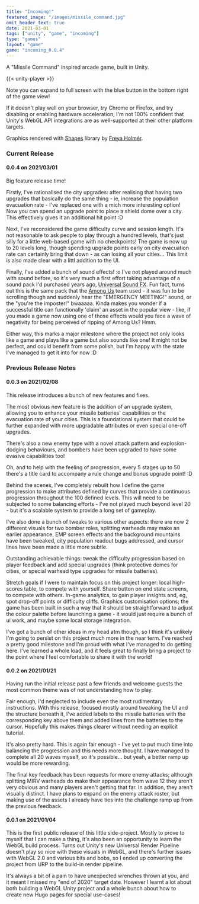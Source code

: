 ```yaml
---
title: "Incoming!"
featured_image: "/images/missile_command.jpg"
omit_header_text: true
date: 2021-03-01
tags: ["unity", "game", "incoming"]
type: "games"
layout: "game"
game: "incoming_0.0.4"
---
```

A "Missile Command" inspired arcade game, built in Unity.
<!--more-->

{{< unity-player >}}

Note you can expand to full screen with the blue button in the bottom right of the game view!

If it doesn't play well on your browser, try Chrome or Firefox, and try disabling or enabling hardware acceleration; I'm not 100% confident that Unity's WebGL API integrations are as well-supported at their other platform targets.

Graphics rendered with [Shapes](https://assetstore.unity.com/packages/tools/particles-effects/shapes-173167) library by [Freya Holmér](https://twitter.com/FreyaHolmer). 

### Current Release
#### 0.0.4 on 2021/03/01
Big feature release time!

Firstly, I've rationalised the city upgrades: after realising that having two upgrades that basically do the same thing - ie, increase the population evacuation rate - I've replaced one with a mich more interesting option! Now you can spend an upgrade point to place a shield dome over a city. This effectively gives it an additional hit point :D

Next, I've reconsidered the game difficulty curve and session length. It's not reasonable to ask people to play through a hundred levels, that's just silly for a little web-based game with no checkpoints! The game is now up to 20 levels long, though spending upgrade points early on city evacuation rate can certainly bring that down - as can losing all your cities... This limit is also made clear with a littl addition to the UI.

Finally, I've added a bunch of sound effects! :o I've not played around much with sound before, so it's very much a first effort taking advantage of a sound pack I'd purchased years ago, [Universal Sound FX](https://assetstore.unity.com/packages/audio/sound-fx/universal-sound-fx-17256). Fun fact, turns out this is the same pack that the [Among Us](https://innersloth.com/gameAmongUs.php) team used - it was fun to be scrolling though and suddenly hear the "EMERGENCY MEETING!" sound, or the "you're the imposter!" bwaaaaa. Kinda makes you wonder if a successful title can functionally 'claim' an asset in the popular view - like, if you made a game now using one of those effects would you face a wave of negativity for being perceived of ripping of Among Us? Hmm.

Either way, this marks a major milestone where the project not only looks like a game and plays like a game but also sounds like one! It might not be perfect, and could benefit from some polish, but I'm happy with the state I've managed to get it into for now :D

### Previous Release Notes
#### 0.0.3 on 2021/02/08
This release introduces a bunch of new features and fixes.

The most obvious new feature is the addition of an upgrade system, allowing you to enhance your missile batteries' capabilities or the evacuation rate of your cities. This is a foundational system that could be further expanded with more upgradable attributes or even special one-off upgrades.

There's also a new enemy type with a novel attack pattern and explosion-dodging behaviours, and bombers have been upgraded to have some evasive capabilities too! 

Oh, and to help with the feeling of progression, every 5 stages up to 50 there's a title card to accompany a rule change and bonus upgrade point! :D

Behind the scenes, I've completely rebuilt how I define the game progression to make attributes defined by curves that provide a continuous progression throughout the 100 defined levels. This will need to be subjected to some balancing efforts - I've not played much beyond level 20 - but it's a scalable system to provide a long set of gameplay.

I've also done a bunch of tweaks to various other aspects: there are now 2 different visuals for two bomber roles, splitting warheads may make an earlier appearance, EMP screen effects and the background mountains have been tweaked, city population readout bugs addressed, and cursor lines have been made a little more subtle.

Outstanding achievable things: tweak the difficulty progression based on player feedback and add special upgrades (think protective domes for cities, or special warhead type upgrades for missile batteries). 

Stretch goals if I were to maintain focus on this project longer: local high-scores table, to compete with yourself. Share button on end state screens, to compete with others. In-game analytics, to gain player insights and, eg, spot drop-off points or difficulty cliffs. Graphics customisation options; the game has been built in such a way that it should be straightforward to adjust the colour palette before launching a game - it would just require a bunch of ui work, and maybe some local storage integration.

I've got a bunch of other ideas in my head atm though, so I think it's unlikely I'm going to persist on this project much more in the near term. I've reached a pretty good milestone and I'm proud with what I've managed to do getting here. I've learned a whole load, and it feels great to finally bring a project to the point where I feel comfortable to share it with the world!

#### 0.0.2 on 2021/01/21
Having run the initial release past a few friends and welcome guests the most common theme was of not understanding how to play. 

Fair enough, I'd neglected to include even the most rudimentary instructions. With this release, focused mostly around tweaking the UI and the structure beneath it, I've added labels to the missile batteries with the corresponding key above them and added lines from the batteries to the cursor. Hopefully this makes things clearer without needing an explicit tutorial.

It's also pretty hard. This is again fair enough - I've yet to put much time into balancing the progression and this needs more thought. I have managed to complete all 20 waves myself, so it's possible... but yeah, a better ramp up would be more rewarding.

The final key feedback has been requests for more enemy attacks; although splitting MIRV warheads do make their appearance from wave 12 they aren't very obvious and many players aren't getting that far. In addition, they aren't visually distinct. I have plans to expand on the enemy attack roster, but making use of the assets I already have ties into the challenge ramp up from the previous feedback.

#### 0.0.1 on 2021/01/04
This is the first public release of this little side-project. Mostly to prove to myself that I can make a thing, it's also been an opportunity to learn the WebGL build process. Turns out Unity's new Universal Render Pipeline doesn't play so nice with these visuals in WebGL, and there's further issues with WebGL 2.0 and various bits and bobs, so I ended up converting the project from URP to the build-in render pipeline. 

It's always a bit of a pain to have unexpected wrenches thrown at you, and it meant I missed my "end of 2020" target date. However I learnt a lot about both building a WebGL Unity project and a whole bunch about how to create new Hugo pages for special use-cases!
